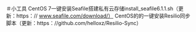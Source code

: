 ＃小工具
CentOS 7一键安装Seafile搭建私有云存储install_seafile6.1.1.sh（更新：https：// www.seafile.com/download/）
CentOS的的一键安装Resilio同步脚本（更新：https：//github.com/helloxz/Resilio-Sync）

